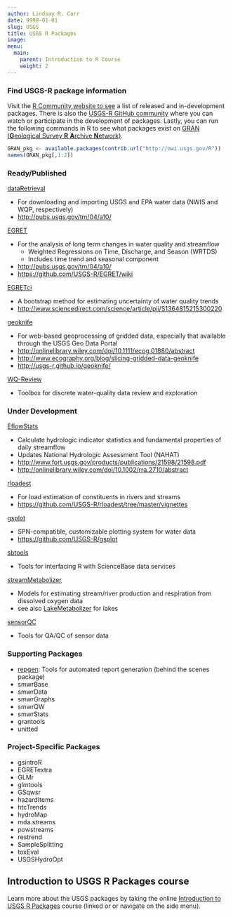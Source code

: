 ```yaml
---
author: Lindsay R. Carr
date: 9998-01-01
slug: USGS
title: USGS R Packages
image: 
menu:
  main:
    parent: Introduction to R Course
    weight: 2
---
```

### Find USGS-R package information

Visit the [R Community website to see](http://owi.usgs.gov/R/) a list of released and in-development packages. There is also the [USGS-R GitHub community](https://github.com/USGS-R) where you can watch or participate in the development of packages. Lastly, you can run the following commands in R to see what packages exist on [GRAN (**G**eological Survey **R** **A**rchive **N**etwork)](GRAN_pkg%20%3C-%20available.packages(contrib.url(%22http://owi.usgs.gov/R%22))%20names(GRAN_pkg%5B,1:2%5D)).

``` r
GRAN_pkg <- available.packages(contrib.url("http://owi.usgs.gov/R"))
names(GRAN_pkg[,1:2])
```

### Ready/Published

[dataRetrieval](https://github.com/USGS-R/dataRetrieval)

-   For downloading and importing USGS and EPA water data (NWIS and WQP, respectively)
-   <http://pubs.usgs.gov/tm/04/a10/>

[EGRET](https://github.com/USGS-R/EGRET)

-   For the analysis of long term changes in water quality and streamflow
    -   Weighted Regressions on Time, Discharge, and Season (WRTDS)
    -   Includes time trend and seasonal component
-   <http://pubs.usgs.gov/tm/04/a10/>
-   <https://github.com/USGS-R/EGRET/wiki>

[EGRETci](https://github.com/USGS-R/EGRETci)

-   A bootstrap method for estimating uncertainty of water quality trends
-   <http://www.sciencedirect.com/science/article/pii/S1364815215300220>

[geoknife](https://github.com/USGS-R/geoknife)

-   For web-based geoprocessing of gridded data, especially that available through the USGS Geo Data Portal
-   <http://onlinelibrary.wiley.com/doi/10.1111/ecog.01880/abstract>
-   <http://www.ecography.org/blog/slicing-gridded-data-geoknife>
-   <http://usgs-r.github.io/geoknife/>

[WQ-Review](https://github.com/USGS-R/WQ-Review)

-   Toolbox for discrete water-quality data review and exploration

### Under Development

[EflowStats](https://github.com/USGS-R/EflowStats)

-   Calculate hydrologic indicator statistics and fundamental properties of daily streamflow
-   Updates National Hydrologic Assessment Tool (NAHAT)
-   <http://www.fort.usgs.gov/products/publications/21598/21598.pdf>
-   <http://onlinelibrary.wiley.com/doi/10.1002/rra.2710/abstract>

[rloadest](https://github.com/USGS-R/rloadest)

-   For load estimation of constituents in rivers and streams
-   <https://github.com/USGS-R/rloadest/tree/master/vignettes>

[gsplot](https://github.com/USGS-R/gsplot)

-   SPN-compatible, customizable plotting system for water data
-   <https://github.com/USGS-R/gsplot>

[sbtools](https://github.com/USGS-R/sbtools)

-   Tools for interfacing R with ScienceBase data services

[streamMetabolizer](https://github.com/USGS-R/streamMetabolizer)

-   Models for estimating stream/river production and respiration from dissolved oxygen data
-   see also [LakeMetabolizer](https://github.com/GLEON/LakeMetabolizer) for lakes

[sensorQC](https://github.com/USGS-R/sensorQC)

-   Tools for QA/QC of sensor data

### Supporting Packages

-   [repgen](https://github.com/USGS-R/repgen): Tools for automated report generation (behind the scenes package)
-   smwrBase
-   smwrData
-   smwrGraphs
-   smwrQW
-   smwrStats
-   grantools
-   unitted

### Project-Specific Packages

-   gsintroR
-   EGRETextra
-   GLMr
-   glmtools
-   GSqwsr
-   hazardItems
-   htcTrends
-   hydroMap
-   mda.streams
-   powstreams
-   restrend
-   SampleSplitting
-   toxEval
-   USGSHydroOpt

Introduction to USGS R Packages course
--------------------------------------

Learn more about the USGS packages by taking the online [Introduction to USGS R Packages](/usgs-packages) course (linked or or navigate on the side menu).
